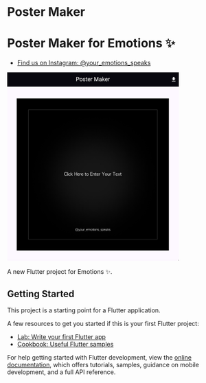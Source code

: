 # Poster Maker
# Poster Maker for Emotions ✨

- [Find us on Instagram: @your_emotions_speaks](https://www.instagram.com/your_emotions_speaks/)

<p align="left">
  <img src="https://github.com/ekrajghimire/Poster-Maker/blob/main/poster-maker.png" alt="Description" width="400"/>
</p>



A new Flutter project for Emotions ✨.

## Getting Started

This project is a starting point for a Flutter application.

A few resources to get you started if this is your first Flutter project:

- [Lab: Write your first Flutter app](https://docs.flutter.dev/get-started/codelab)
- [Cookbook: Useful Flutter samples](https://docs.flutter.dev/cookbook)

For help getting started with Flutter development, view the
[online documentation](https://docs.flutter.dev/), which offers tutorials,
samples, guidance on mobile development, and a full API reference.
